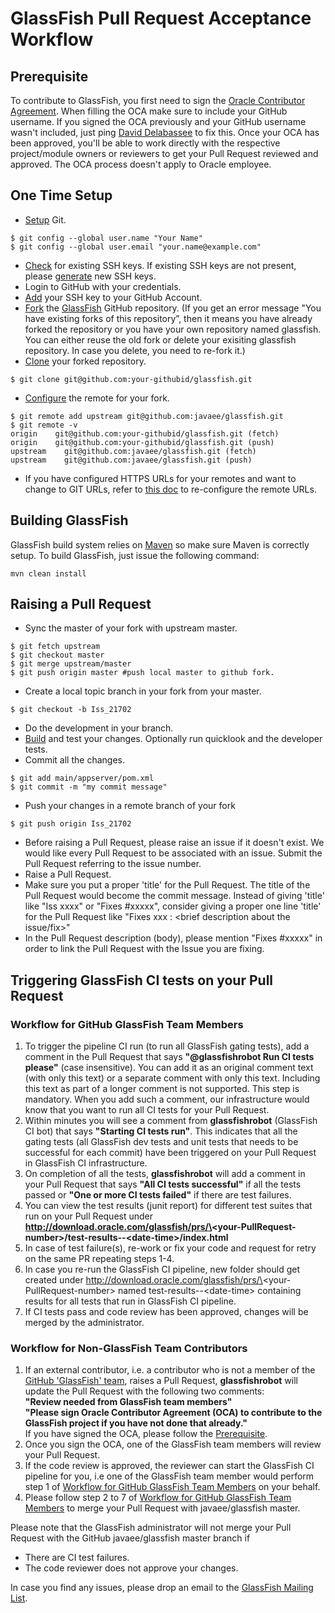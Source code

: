 # GlassFish Pull Request Acceptance Workflow   
        
## <a name="pre"></a>Prerequisite 
To contribute to GlassFish, you first need to sign the [Oracle Contributor Agreement](http://www.oracle.com/technetwork/community/oca-486395.html). When filling the OCA make sure to include your GitHub username. If you signed the OCA previously and your GitHub username wasn't included, just ping [David Delabassee](mailto:david.delabassee(@)oracle.com) to fix this. Once your OCA has been approved, you'll be able to work directly with the respective project/module owners or reviewers to get your Pull Request reviewed and approved. The OCA process doesn't apply to Oracle employee.

## One Time Setup
* [Setup](https://help.github.com/articles/set-up-git/) Git.
 ```
$ git config --global user.name "Your Name"
$ git config --global user.email "your.name@example.com"
```
* [Check](https://help.github.com/articles/checking-for-existing-ssh-keys/) for existing SSH keys. If existing SSH keys are not present, please [generate](https://help.github.com/articles/generating-a-new-ssh-key-and-adding-it-to-the-ssh-agent/) new SSH keys.
* Login to GitHub with your credentials.
* [Add](https://help.github.com/articles/adding-a-new-ssh-key-to-your-github-account/) your SSH key to your GitHub Account.
* [Fork](https://help.github.com/articles/fork-a-repo/) the [GlassFish](https://github.com/javaee/glassfish/) GitHub repository.
 \(If you get an error message "You have existing forks of this repository”, then it means you have already forked the repository or you have your own repository named glassfish. You can either reuse the old fork or delete your exisiting glassfish repository. In case you delete, you need to re-fork it.\)
* [Clone](https://help.github.com/articles/cloning-a-repository/) your forked repository.
```
$ git clone git@github.com:your-githubid/glassfish.git
```
* [Configure](https://help.github.com/articles/configuring-a-remote-for-a-fork/) the remote for your fork.  
```
$ git remote add upstream git@github.com:javaee/glassfish.git
$ git remote -v
origin    git@github.com:your-githubid/glassfish.git (fetch)
origin    git@github.com:your-githubid/glassfish.git (push)
upstream    git@github.com:javaee/glassfish.git (fetch)
upstream    git@github.com:javaee/glassfish.git (push)
```
* If you have configured HTTPS URLs for your remotes and want to change to GIT URLs, refer to [this doc](https://help.github.com/articles/changing-a-remote-s-url/) to re-configure the remote URLs.

## Building GlassFish

GlassFish build system relies on [Maven](https://maven.apache.org) so make sure Maven is correctly setup.
To build GlassFish, just issue the following command:
```
mvn clean install
```


## Raising a Pull Request 
* Sync the master of your fork with upstream master.  
```  
$ git fetch upstream 
$ git checkout master
$ git merge upstream/master
$ git push origin master #push local master to github fork.
```
* Create a local topic branch in your fork from your master.  
```
$ git checkout -b Iss_21702
```
* Do the development in your branch.
* [Build](wiki-archive/FullBuildInstructions.html) and test your changes. Optionally run quicklook and the developer tests.
* Commit all the changes.  
```
$ git add main/appserver/pom.xml
$ git commit -m "my commit message"
 ```
 * Push your changes in a remote branch of your fork  
 ```
 $ git push origin Iss_21702
 ```
* Before raising a Pull Request, please raise an issue if it doesn't exist. We would like every Pull Request to be associated with an issue. Submit the Pull Request referring to the issue number.
* Raise a Pull Request.
* Make sure you put a proper 'title' for the Pull Request. The title of the Pull Request would become the commit message. Instead of giving 'title' like "Iss xxxx" or "Fixes #xxxxx", consider giving a proper one line 'title' for the Pull Request like "Fixes xxx : <brief description about the issue/fix>"
* In the Pull Request description (body), please mention "Fixes #xxxxx" in order to link the Pull Request with the Issue you are fixing.

## Triggering GlassFish CI tests on your Pull Request

### <a name="tmwf"></a>Workflow for GitHub GlassFish Team Members

1. To trigger the pipeline CI run (to run all GlassFish gating tests), add a comment in the Pull Request that says **\"@glassfishrobot Run CI tests please\"** (case insensitive). You can add it as an original comment text \(with only this text\)  or a separate comment with only this text. Including this text as part of a longer comment is not supported. This step is mandatory. When you add such a comment, our infrastructure would know that you want to run all CI tests for your Pull Request.
2. Within minutes you will see a comment from **glassfishrobot** \(GlassFish CI bot\) that says **\"Starting CI tests run\"**. This indicates that all the gating tests (all GlassFish dev tests and unit tests that needs to be successful for each commit) have been triggered on your Pull Request in GlassFish CI infrastructure.
3. On completion of all the tests, **glassfishrobot** will add a comment in your Pull Request that says **\"All CI tests successful\"** if all the tests passed or **\"One or more CI tests failed\"** if there are test failures.
4. You can view the test results (junit report) for different test suites that run on your Pull Request under **http://download.oracle.com/glassfish/prs/\<your-PullRequest-number\>/test-results\-\-\<date-time\>/index.html**
5. In case of test failure(s), re-work or fix your code and request for retry on the same PR repeating steps 1-4.
6. In case you re-run the GlassFish CI pipeline, new folder should get created under http://download.oracle.com/glassfish/prs/\<your-PullRequest-number\> named test-results\-\-\<date-time\> containing results for all tests that run in GlassFish CI pipeline.
7. If CI tests pass and code review has been approved, changes will be merged by the administrator.


### Workflow for Non-GlassFish Team Contributors
1. If an external contributor, i.e. a contributor who is not a member of the [GitHub 'GlassFish' team](https://github.com/orgs/javaee/teams/glassfish/members), raises a Pull Request, **glassfishrobot** will update the Pull Request with the following two comments:  
**\"Review needed from GlassFish team members\"**   
**\"Please sign Oracle Contributor Agreement (OCA) to contribute to the GlassFish project if you have not done that already.\"**  
If you have signed the OCA, please follow the [Prerequisite](#pre).  
2. Once you sign the OCA, one of the GlassFish team members will review your Pull Request.  
3. If the code review is approved, the reviewer can start the GlassFish CI pipeline for you, i.e one of the GlassFish team member would perform step 1 of [Workflow for GitHub GlassFish Team Members](#tmwf) on your behalf.
4. Please follow step 2 to 7 of [Workflow for GitHub GlassFish Team Members](#tmwf) to merge your Pull Request with javaee/glassfish master.

Please note that the GlassFish administrator will not merge your Pull Request with the GitHub javaee/glassfish master branch if

* There are CI test failures.
* The code reviewer does not approve your changes.

In case you find any issues, please drop an email to the [GlassFish Mailing List](mailto:glassfish@javaee.groups.io).

